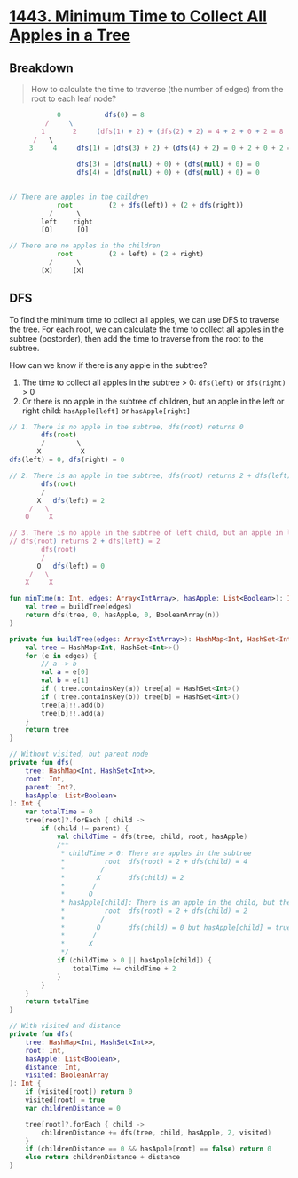 # [1443. Minimum Time to Collect All Apples in a Tree](https://leetcode.com/problems/minimum-time-to-collect-all-apples-in-a-tree/description/)

## Breakdown
> How to calculate the time to traverse (the number of edges) from the root to each leaf node?
```js
            0           dfs(0) = 8
         /     \         
        1       2     (dfs(1) + 2) + (dfs(2) + 2) = 4 + 2 + 0 + 2 = 8
      /   \     
     3     4     dfs(1) = (dfs(3) + 2) + (dfs(4) + 2) = 0 + 2 + 0 + 2 = 4
                        
                 dfs(3) = (dfs(null) + 0) + (dfs(null) + 0) = 0
                 dfs(4) = (dfs(null) + 0) + (dfs(null) + 0) = 0
                        
```

```js
// There are apples in the children
            root         (2 + dfs(left)) + (2 + dfs(right))
          /      \
        left    right
        [O]      [O]

// There are no apples in the children
            root         (2 + left) + (2 + right)
          /      \
        [X]     [X]
```

## DFS
To find the minimum time to collect all apples, we can use DFS to traverse the tree. For each root, we can calculate the time to collect all apples in the subtree (postorder), then add the time to traverse from the root to the subtree.

How can we know if there is any apple in the subtree?
1. The time to collect all apples in the subtree > 0: `dfs(left)` or `dfs(right)` > 0
2. Or there is no apple in the subtree of children, but an apple in the left or right child: `hasApple[left]` or `hasApple[right]`

```js
// 1. There is no apple in the subtree, dfs(root) returns 0
        dfs(root)
        /        \
       X          X
dfs(left) = 0, dfs(right) = 0

// 2. There is an apple in the subtree, dfs(root) returns 2 + dfs(left) = 4
        dfs(root)
        /       
       X   dfs(left) = 2
     /   \
    O     X

// 3. There is no apple in the subtree of left child, but an apple in left child itself.
// dfs(root) returns 2 + dfs(left) = 2
        dfs(root)
        /       
       O   dfs(left) = 0
     /   \
    X     X
```

```kotlin
fun minTime(n: Int, edges: Array<IntArray>, hasApple: List<Boolean>): Int {
    val tree = buildTree(edges)
    return dfs(tree, 0, hasApple, 0, BooleanArray(n))
}

private fun buildTree(edges: Array<IntArray>): HashMap<Int, HashSet<Int>> {
    val tree = HashMap<Int, HashSet<Int>>()
    for (e in edges) {
        // a -> b
        val a = e[0]
        val b = e[1]
        if (!tree.containsKey(a)) tree[a] = HashSet<Int>()
        if (!tree.containsKey(b)) tree[b] = HashSet<Int>()
        tree[a]!!.add(b)
        tree[b]!!.add(a)
    }
    return tree
}

// Without visited, but parent node
private fun dfs(
    tree: HashMap<Int, HashSet<Int>>,
    root: Int,
    parent: Int?,
    hasApple: List<Boolean>
): Int {
    var totalTime = 0
    tree[root]?.forEach { child ->
        if (child != parent) {
            val childTime = dfs(tree, child, root, hasApple)
            /**
             * childTime > 0: There are apples in the subtree
             *          root  dfs(root) = 2 + dfs(child) = 4
             *         /    
             *        X       dfs(child) = 2
             *       /     
             *      O     
             * hasApple[child]: There is an apple in the child, but there may not be apples in the subtree
             *          root  dfs(root) = 2 + dfs(child) = 2
             *         /    
             *        O       dfs(child) = 0 but hasApple[child] = true
             *       /     
             *      X     
             */
            if (childTime > 0 || hasApple[child]) {
                totalTime += childTime + 2
            }
        }
    }
    return totalTime
}

// With visited and distance
private fun dfs(
    tree: HashMap<Int, HashSet<Int>>, 
    root: Int, 
    hasApple: List<Boolean>, 
    distance: Int,
    visited: BooleanArray
): Int {
    if (visited[root]) return 0
    visited[root] = true
    var childrenDistance = 0

    tree[root]?.forEach { child ->
        childrenDistance += dfs(tree, child, hasApple, 2, visited)
    }
    if (childrenDistance == 0 && hasApple[root] == false) return 0
    else return childrenDistance + distance
}
```